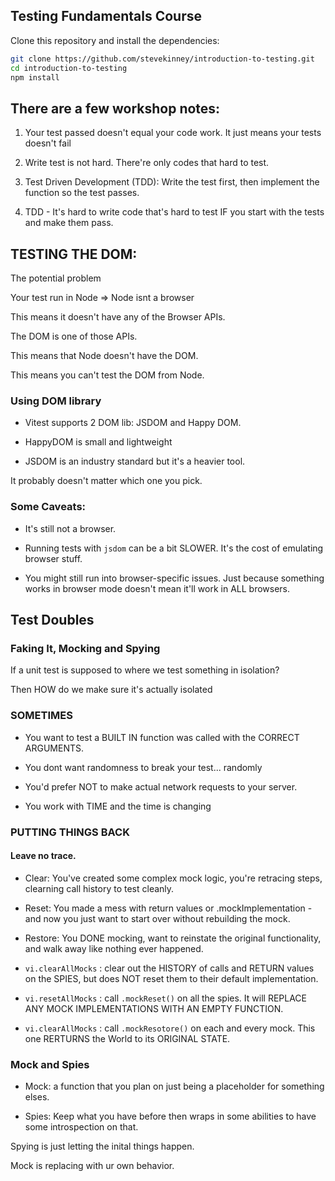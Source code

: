 ## Testing Fundamentals Course

Clone this repository and install the dependencies:

```bash
git clone https://github.com/stevekinney/introduction-to-testing.git
cd introduction-to-testing
npm install
```

## There are a few workshop notes:

1. Your test passed doesn't equal your code work. It just means your tests doesn't fail

2. Write test is not hard. There're only codes that hard to test.

3. Test Driven Development (TDD): Write the test first, then implement the function so the test passes.

4. TDD - It's hard to write code that's hard to test IF you start with the tests and make them pass.

## TESTING THE DOM:

The potential problem

Your test run in Node => Node isnt a browser 

This means it doesn't have any of the Browser APIs.

The DOM is one of those APIs.

This means that Node doesn't have the DOM.

This means you can't test the DOM from Node.

### Using DOM library

- Vitest supports 2 DOM lib: JSDOM and Happy DOM.

- HappyDOM is small and lightweight

- JSDOM is an industry standard but it's a heavier tool.

It probably doesn't matter which one you pick.

### Some Caveats: 

- It's still not a browser. 

- Running tests with `jsdom` can be a bit SLOWER. It's the cost of emulating browser stuff.

- You might still run into browser-specific issues. Just because something works in browser mode doesn't mean it'll work in ALL browsers.

## Test Doubles

### Faking It, Mocking and Spying

If a unit test is supposed to where we test something in isolation?

Then HOW do we make sure it's actually isolated

### SOMETIMES 

- You want to test a BUILT IN function was called with the CORRECT ARGUMENTS.

- You dont want randomness to break your test... randomly

- You'd prefer NOT to make actual network requests to your server.

- You work with TIME and the time is changing

### PUTTING THINGS BACK

#### Leave no trace.

- Clear: You've created some complex mock logic, you're retracing steps, clearning call history to test cleanly.

- Reset: You made a mess with return values or .mockImplementation - and now you just want to start over without rebuilding the mock.

- Restore: You DONE mocking, want to reinstate the original functionality, and walk away like nothing ever happened.

- `vi.clearAllMocks` : clear out the HISTORY of calls and RETURN values on the SPIES, but does NOT reset them to their default implementation. 

- `vi.resetAllMocks` : call `.mockReset()` on all the spies. It will REPLACE ANY MOCK IMPLEMENTATIONS WITH AN EMPTY FUNCTION.

- `vi.clearAllMocks` : call `.mockResotore()` on each and every mock. This one RERTURNS the World to its ORIGINAL STATE.

### Mock and Spies

- Mock: a function that you plan on just being a placeholder for something elses.

- Spies: Keep what you have before then wraps in some abilities to have some introspection on that. 

Spying is just letting the inital things happen.

Mock is replacing with ur own behavior.